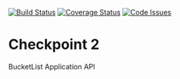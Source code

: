[![Build Status](https://travis-ci.org/andela-egichuri/checkpoint2.svg)](https://travis-ci.org/andela-egichuri/checkpoint2) [![Coverage Status](https://coveralls.io/repos/andela-egichuri/checkpoint2/badge.svg?branch=develop&service=github)](https://coveralls.io/github/andela-egichuri/checkpoint2?branch=develop) [![Code Issues](https://www.quantifiedcode.com/api/v1/project/b93352b105f04a4d958d1b6975b51cb4/snapshot/origin:develop:HEAD/badge.svg)](https://www.quantifiedcode.com/app/project/b93352b105f04a4d958d1b6975b51cb4)

# Checkpoint 2

BucketList Application API